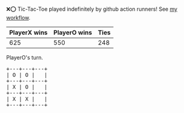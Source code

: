 :x::o: Tic-Tac-Toe played indefinitely by github action runners! See [my workflow](.github/workflows/play.yaml).

|PlayerX wins|PlayerO wins|Ties|
|-|-|-|
|625|550|248|

PlayerO's turn.

<pre>
+---+---+---+
| O | O |   |
+---+---+---+
| X | O |   |
+---+---+---+
| X | X |   |
+---+---+---+
</pre>